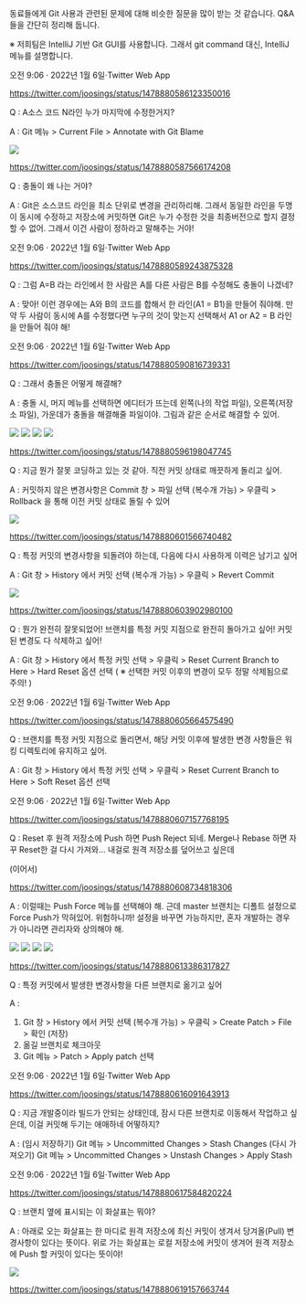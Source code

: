 동료들에게 Git 사용과 관련된 문제에 대해 비슷한 질문을 많이 받는 것 같습니다. Q&A 들을 간단히 정리해 둡니다.

※ 저희팀은 IntelliJ 기반 Git GUI를 사용합니다. 그래서 git command 대신, IntelliJ 메뉴를 설명합니다.

오전 9:06 · 2022년 1월 6일·Twitter Web App

https://twitter.com/joosings/status/1478880586123350016

Q : A소스 코드 N라인 누가 마지막에 수정한거지?

A : Git 메뉴 > Current File > Annotate with Git Blame

<img src="https://pbs.twimg.com/media/FIXoIO2aUAA7z6h?format=jpg&name=360x360">

https://twitter.com/joosings/status/1478880587566174208

Q : 충돌이 왜 나는 거야?

A : Git은 소스코드 라인을 최소 단위로 변경을 관리하리해. 그래서 동일한 라인을 두명이 동시에 수정하고 저장소에 커밋하면 Git은 누가 수정한 것을 최종버전으로 할지 결정할 수 없어. 그래서 이건 사람이 정하라고 말해주는 거야!

오전 9:06 · 2022년 1월 6일·Twitter Web App

https://twitter.com/joosings/status/1478880589243875328

Q : 그럼 A=B 라는 라인에서 한 사람은 A를 다른 사람은 B를 수정해도 충돌이 나겠네?

A : 맞아! 이런 경우에는 A와 B의 코드를 합해서 한 라인(A1 = B1)을 만들어 줘야해. 만약 두 사람이 동시에 A를 수정했다면 누구의 것이 맞는지 선택해서 A1 or A2 = B 라인을 만들어 줘야 해!

오전 9:06 · 2022년 1월 6일·Twitter Web App

https://twitter.com/joosings/status/1478880590816739331

Q : 그래서 충돌은 어떻게 해결해? 

A : 충돌 시, 머지 메뉴를 선택하면 에디터가 뜨는데 왼쪽(나의 작업 파일), 오른쪽(저장소 파일), 가운데가 충돌을 해결해줄 파일이야. 그림과 같은 순서로 해결할 수 있어.

<img src="https://pbs.twimg.com/media/FIXzZR4aUAIH1wz?format=jpg&name=360x360">

<img src="https://pbs.twimg.com/media/FIXzbiUaUAIm-rB?format=jpg&name=360x360">

<img src="https://pbs.twimg.com/media/FIXz-PFaUAEjFwu?format=jpg&name=360x360">

<img src="https://pbs.twimg.com/media/FIX04xraQAI8Obc?format=png&name=360x360">

https://twitter.com/joosings/status/1478880596198047745

Q : 지금 뭔가 잘못 코딩하고 있는 것 같아. 직전 커밋 상태로 깨끗하게 돌리고 싶어. 

A : 커밋하지 않은 변경사항은 Commit 창 > 파일 선택 (복수개 가능) > 우클릭 > Rollback 을 통해 이전 커밋 상태로 돌릴 수 있어

<img src="https://pbs.twimg.com/media/FIX5fPFaQAMNaWq?format=png&name=900x900">

https://twitter.com/joosings/status/1478880601566740482

Q : 특정 커밋의 변경사항을 되돌려야 하는데, 다음에 다시 사용하게 이력은 남기고 싶어 

A : Git 창 > History 에서 커밋 선택 (복수개 가능) > 우클릭 > Revert Commit

<img src="https://pbs.twimg.com/media/FIYI6j9aAAEmrX-?format=jpg&name=900x900">

https://twitter.com/joosings/status/1478880603902980100

Q : 뭔가 완전히 잘못되었어! 브랜치를 특정 커밋 지점으로 완전히 돌아가고 싶어! 커밋된 변경도 다 삭제하고 싶어!

A :  Git 창 > History 에서 특정 커밋 선택 > 우클릭 > Reset Current Branch to Here > Hard Reset 옵션 선택
( ※ 선택한 커밋 이후의 변경이 모두 정말 삭제됨으로 주의! )

오전 9:06 · 2022년 1월 6일·Twitter Web App

https://twitter.com/joosings/status/1478880605664575490

Q : 브랜치를 특정 커밋 지점으로 돌리면서, 해당 커밋 이후에 발생한 변경 사항들은 워킹 디렉토리에 유지하고 싶어. 

A : Git 창 > History 에서 특정 커밋 선택 > 우클릭 >  Reset Current Branch to Here > Soft Reset 옵션 선택

오전 9:06 · 2022년 1월 6일·Twitter Web App

https://twitter.com/joosings/status/1478880607157768195

Q : Reset 후 원격 저장소에 Push 하면 Push Reject 되네. Merge나 Rebase 하면 자꾸 Reset한 걸 다시 가져와... 내걸로 원격 저장소를 덮어쓰고 싶은데

(이어서)

https://twitter.com/joosings/status/1478880608734818306

A : 이럴때는 Push Force 메뉴를 선택해야 해. 근데 master 브랜치는 디폴트 설정으로 Force Push가 막혀있어. 위험하니까! 설정을 바꾸면 가능하지만, 혼자 개발하는 경우가 아니라면 관리자와 상의해야 해.

<img src="https://pbs.twimg.com/media/FIYAZsVagAIQRG4?format=png&name=small">

<img src="https://pbs.twimg.com/media/FIYAia1aMAAXVy0?format=jpg&name=360x360">

<img src="https://pbs.twimg.com/media/FIYAcTgagAE98SU?format=png&name=360x360">

<img src="https://pbs.twimg.com/media/FIYAkpIaUAAUx9_?format=jpg&name=360x360">

https://twitter.com/joosings/status/1478880613386317827


Q : 특정 커밋에서 발생한 변경사항을 다른 브랜치로 옮기고 싶어

A : 
1) Git 창 > History 에서 커밋 선택 (복수개 가능) > 우클릭 >  Create Patch > File > 확인 (저장)  
2) 옮길 브랜치로 체크아웃
3) Git 메뉴 > Patch > Apply patch 선택

오전 9:06 · 2022년 1월 6일·Twitter Web App

https://twitter.com/joosings/status/1478880616091643913

Q : 지금 개발중이라 빌드가 안되는 상태인데, 잠시 다른 브랜치로 이동해서 작업하고 싶은데, 이걸 커밋해 두기는 애매하네 어떻하지? 

A : (임시 저장하기) Git 메뉴 > Uncommitted Changes > Stash Changes 
(다시 가져오기) Git 메뉴 > Uncommitted Changes > Unstash Changes > Apply Stash

오전 9:06 · 2022년 1월 6일·Twitter Web App

https://twitter.com/joosings/status/1478880617584820224

Q : 브랜치 옆에 표시되는 이 화살표는 뭐야? 

A : 아래로 오는 화살표는 한 마디로 원격 저장소에 최신 커밋이 생겨서 당겨올(Pull) 변경사항이 있다는 뜻이다. 위로 가는 화살표는 로컬 저장소에 커밋이 생겨어 원격 저장소에 Push 할 커밋이 있다는 뜻이야!

<img src="https://pbs.twimg.com/media/FIXxLNHaMAUFJLp?format=jpg&name=120x120">

https://twitter.com/joosings/status/1478880619157663744

